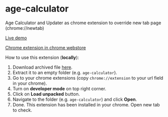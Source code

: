 # age-calculator

Age Calculator and Updater as chrome extension to override new tab page (chrome://newtab)

[Live demo](https://calculate-your-age.netlify.com)

[Chrome extension in chrome webstore][2]

How to use this extension (**locally**):

1. Download archived file [here][1].
2. Extract it to an empty folder (e.g. `age-calculator`).
3. Go to your chrome extensions (copy `chrome://extension` to your url field in your chrome).
4. Turn on **developer mode** on top right corner.
5. Click on **Load unpacked** button.
6. Navigate to the folder (e.g. `age-calculator`) and click **Open**.
7. Done. This extension has been installed in your chrome. Open new tab to check.

[1]: ../../raw/master/age-calculator-2-0-1.zip
[2]: https://chrome.google.com/webstore/detail/age-calculator-and-update/olndgnldoobcecnijailjdekbcpfgfeh
